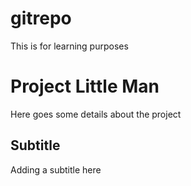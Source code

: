 # gitrepo
This is for learning purposes

# Project Little Man
Here goes some details about the project
## Subtitle
Adding a subtitle here
